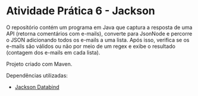 # Atividade Prática 6 - Jackson

O repositório contém um programa em Java que captura a resposta de uma API (retorna comentários com e-mails), converte para JsonNode e percorre o JSON adicionando todos os e-mails a uma lista. Após isso, verifica se os e-mails são válidos ou não por meio de um regex e exibe o resultado (contagem dos e-mails em cada lista).

Projeto criado com Maven.

Dependências utilizadas:
- <a href="https://mvnrepository.com/artifact/tools.jackson.core/jackson-databind">Jackson Databind</a>

